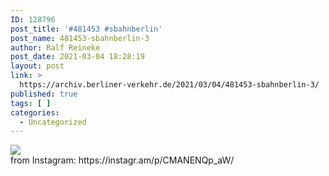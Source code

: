 ```yaml
---
ID: 128796
post_title: '#481453 #sbahnberlin'
post_name: 481453-sbahnberlin-3
author: Ralf Reineke
post_date: 2021-03-04 18:28:19
layout: post
link: >
  https://archiv.berliner-verkehr.de/2021/03/04/481453-sbahnberlin-3/
published: true
tags: [ ]
categories:
  - Uncategorized
---
```

<div><img src='https://scontent-lga3-1.cdninstagram.com/v/t51.29350-15/156586574_465232944662090_6572776232377416697_n.jpg?_nc_cat=107&ccb=3&_nc_sid=8ae9d6&_nc_ohc=GCRja9sp1ZEAX8hPm2C&_nc_ht=scontent-lga3-1.cdninstagram.com&oh=56188609b34ee34fd111d39afb67aa2c&oe=606627F9' style='max-width:600px;' /><br/><div>from Instagram: https://instagr.am/p/CMANENQp_aW/</div></div>